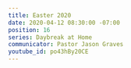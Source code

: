 ```yaml
---
title: Easter 2020
date: 2020-04-12 08:30:00 -07:00
position: 16
series: Daybreak at Home
communicator: Pastor Jason Graves
youtube_id: po43hBy20CE
---
```


